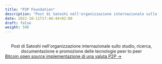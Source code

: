 ```yaml
---
title: "P2P Foundation"
description: "Post di Satoshi nell'organizzazione internazionale sullo studio, ricerca, documentazione e promozione delle tecnologie peer to peer"
date: 2022-10-11T17:40:44+02:00
draft: false
weight: 500
---
```


<br>

<div align="center">
Post di Satoshi nell'organizzazione internazionale sullo studio, ricerca, documentazione e promozione delle tecnologie peer to peer
</div>

<div class="card-list">
    <div class="card my-3">
        <div class="card-body">
            <a class="stretched-link" href="/satoshi/p2p-foundation/p2p-thread-1/2009-02-11_22.27.00">Bitcoin open source implementazione di una valuta P2P &rarr;</a>
        </div>
    </div>
</div>